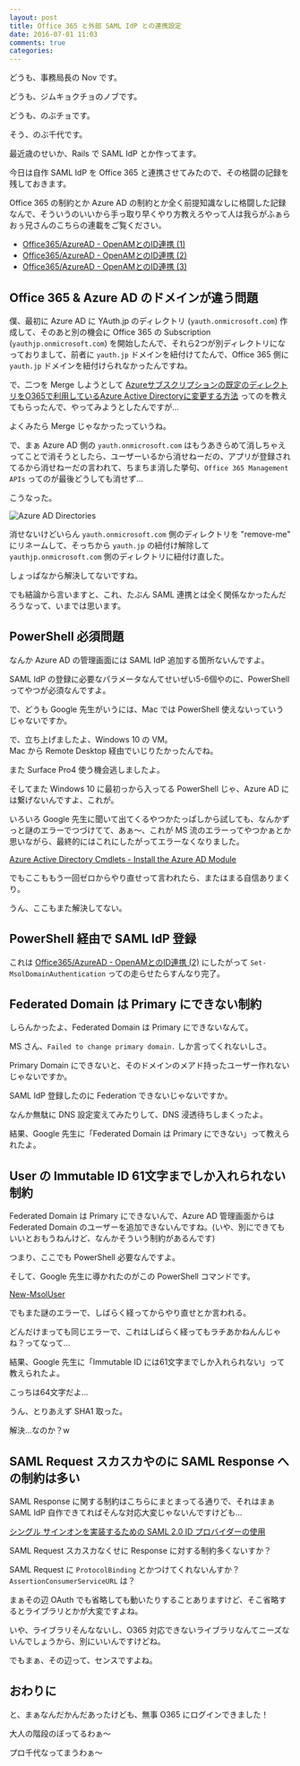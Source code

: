 ```yaml
---
layout: post
title: Office 365 と外部 SAML IdP との連携設定
date: 2016-07-01 11:03
comments: true
categories:
---
```


どうも、事務局長の Nov です。

どうも、ジムキョクチョのノブです。

どうも、のぶチョです。

そう、のぶ千代です。

最近歳のせいか、Rails で SAML IdP とか作ってます。

今日は自作 SAML IdP を Office 365 と連携させてみたので、その格闘の記録を残しておきます。

Office 365 の制約とか Azure AD の制約とか全く前提知識なしに格闘した記録なんで、そういうのいいから手っ取り早くやり方教えろやって人は我らがふぁらおぅ兄さんのこちらの連載をご覧ください。

* [Office365/AzureAD - OpenAMとのID連携 (1)](http://idmlab.eidentity.jp/2014/11/office365azureadopenamid.html)
* [Office365/AzureAD - OpenAMとのID連携 (2)](http://idmlab.eidentity.jp/2014/12/office365azureadopenamid.html)
* [Office365/AzureAD - OpenAMとのID連携 (3)](http://idmlab.eidentity.jp/2014/12/office365azureadopenamid_25.html)

## Office 365 & Azure AD のドメインが違う問題

僕、最初に Azure AD に YAuth.jp のディレクトリ (`yauth.onmicrosoft.com`) 作成して、そのあと別の機会に Office 365 の Subscription (`yauthjp.onmicrosoft.com`) を開始したんで、それら2つが別ディレクトリになっておりまして、前者に `yauth.jp` ドメインを紐付けてたんで、Office 365 側に `yauth.jp` ドメインを紐付けられなかったんですね。

で、二つを Merge しようとして [Azureサブスクリプションの既定のディレクトリをO365で利用しているAzure Active Directoryに変更する方法](http://ebi.dyndns.biz/windowsadmin/2016/04/07/azure%E3%82%B5%E3%83%96%E3%82%B9%E3%82%AF%E3%83%AA%E3%83%97%E3%82%B7%E3%83%A7%E3%83%B3%E3%81%AE%E6%97%A2%E5%AE%9A%E3%81%AE%E3%83%87%E3%82%A3%E3%83%AC%E3%82%AF%E3%83%88%E3%83%AA%E3%82%92o365%E3%81%A7/) ってのを教えてもらったんで、やってみようとしたんですが...

よくみたら Merge じゃなかったっていうね。

で、まぁ Azure AD 側の `yauth.onmicrosoft.com` はもうあきらめて消しちゃえってことで消そうとしたら、ユーザーいるから消せねーだの、アプリが登録されてるから消せねーだの言われて、ちまちま消した挙句、`Office 365 Management APIs` ってのが最後どうしても消せず...

こうなった。

![Azure AD Directories](/images/posts/azure/azure-ad-directories.png)

消せないけどいらん `yauth.onmicrosoft.com` 側のディレクトリを "remove-me" にリネームして、そっちから `yauth.jp` の紐付け解除して `yauthjp.onmicrosoft.com` 側のディレクトリに紐付け直した。

しょっぱなから解決してないですね。

でも結論から言いますと、これ、たぶん SAML 連携とは全く関係なかったんだろうなって、いまでは思います。

## PowerShell 必須問題

なんか Azure AD の管理画面には SAML IdP 追加する箇所ないんですよ。

SAML IdP の登録に必要なパラメータなんてせいぜい5-6個やのに、PowerShell ってやつが必須なんですよ。

で、どうも Google 先生がいうには、Mac では PowerShell 使えないっていうじゃないですか。

で、立ち上げましたよ、Windows 10 の VM。  
Mac から Remote Desktop 経由でいじりたかったんでね。

また Surface Pro4 使う機会逃しましたよ。

そしてまた Windows 10 に最初っから入ってる PowerShell じゃ、Azure AD には繋げないんですよ、これが。

いろいろ Google 先生に聞いて出てくるやつかたっぱしから試しても、なんかずっと謎のエラーでつづけてて、あぁ〜、これが MS 流のエラーってやつかぁとか思いながら、最終的にはこれにしたがってエラーなくなりました。

[Azure Active Directory Cmdlets - Install the Azure AD Module](https://technet.microsoft.com/en-ca/library/jj151815.aspx#bkmk_installmodule)

でもここももう一回ゼロからやり直せって言われたら、またはまる自信ありまくり。

うん、ここもまた解決してない。

## PowerShell 経由で SAML IdP 登録

これは [Office365/AzureAD - OpenAMとのID連携 (2)](http://idmlab.eidentity.jp/2014/12/office365azureadopenamid.html) にしたがって `Set-MsolDomainAuthentication` っての走らせたらすんなり完了。

## Federated Domain は Primary にできない制約

しらんかったよ、Federated Domain は Primary にできないなんて。

MS さん、`Failed to change primary domain.` しか言ってくれないしさ。

Primary Domain にできないと、そのドメインのメアド持ったユーザー作れないじゃないですか。

SAML IdP 登録したのに Federation できないじゃないですか。

なんか無駄に DNS 設定変えてみたりして、DNS 浸透待ちしまくったよ。

結果、Google 先生に「Federated Domain は Primary にできない」って教えられたよ。

## User の Immutable ID 61文字までしか入れられない制約

Federated Domain は Primary にできないんで、Azure AD 管理画面からは Federated Domain のユーザーを追加できないんですね。(いや、別にできてもいいとおもうねんけど、なんかそういう制約があるんです)

つまり、ここでも PowerShell 必要なんですよ。

そして、Google 先生に導かれたのがこの PowerShell コマンドです。

[New-MsolUser](https://technet.microsoft.com/en-ca/library/dn194096)

でもまた謎のエラーで、しばらく経ってからやり直せとか言われる。

どんだけまっても同じエラーで、これはしばらく経ってもラチあかねんんじゃね？ってなって...

結果、Google 先生に「Immutable ID には61文字までしか入れられない」って教えられたよ。

こっちは64文字だよ...

うん、とりあえず SHA1 取った。

解決...なのか？w

## SAML Request スカスカやのに SAML Response への制約は多い

SAML Response に関する制約はこちらにまとまってる通りで、それはまぁ SAML IdP 自作できてればそんな対応大変じゃないんですけども...

[シングル サインオンを実装するための SAML 2.0 ID プロバイダーの使用](https://msdn.microsoft.com/ja-jp/library/azure/dn641269.aspx)

SAML Request スカスカなくせに Response に対する制約多くないすか？

SAML Request に `ProtocolBinding` とかつけてくれないんすか？ `AssertionConsumerServiceURL` は？

まぁその辺 OAuth でも省略しても動いたりすることありますけど、そこ省略するとライブラリとかが大変ですよね。

いや、ライブラリそんなないし、O365 対応できないライブラリなんてニーズないんでしょうから、別にいいんですけどね。

でもまぁ、その辺って、センスですよね。

## おわりに

と、まぁなんだかんだあったけども、無事 O365 にログインできました！

大人の階段のぼってるわぁ〜

プロ千代なってまうわぁ〜